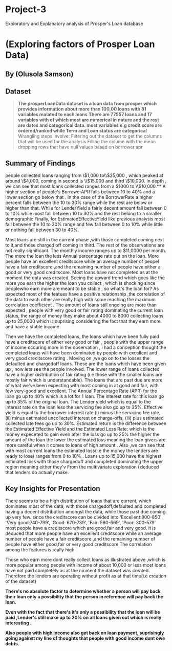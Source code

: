 # Project-3
 Exploratory and Explanatory analysis of Prosper's Loan database 
# (Exploring factors of Prosper Loan Data)
## By (Olusola Samson)


## Dataset

> **The prosperLoanData dataset is a loan data from prosper which provides information about more than 100,00 loans with 81 variables realated to each loans** 
>**There are 77557 loans and 17 variables with of which most are numerical in nature and the rest are dates and categorical data.
most variables e.g credit score are ordered/ranked while Term and Loan status are categorical**
Wrangling steps involve:
>Filtering out the dataset to get the columns that will be used for the analysis
>Filling the column with the mean
>dropping rows that have null values based on borrower apr

## Summary of Findings

people collected loans ranging from \\$1,000 to\\$25,000 , which peaked at around \\$4,000, coming in second is \\$15,000 and third \\$10,000. In depth , we can see that most loans collected ranges from a $1000 to \\$10,000.**
A higher section of people's BorrowerAPR falls between 10 to 40% and a lower section go below that . In the case of the BorrowerRate a higher percent falls between the 10 to 30% range while the rest are below or higher than that. While for LenderYield a fairly decent amount fall between 0 to 10% while most fall between 10 to 30% and the rest belong to a smaller demographic Finally, for EstimatedEffectiveYield like previous analysis most fall between the 10 to 30% range and few fall between 0 to 10% while little or nothing fall between 30 to 40%.

Most loans are still in the current phase ,with those completed coming next to it,and those charged off coming in third. The rest of the observations are not really significant.
The monthly income ranges up to $11,0000 per month.
The more the loan the less Annual percentage rate put on the loan.
More people have an excellent creditscore while an average number of peopel have a fair creditscore ,and the remaining number of people have either a good or very good creditscore.
Most loans have not completed as at the moment the data was created.
Seeing the upward trend which goes like the more you earn the higher the loan you collect , which is shocking since peoplewho earn more are meant to be stable , so what's the loan for?
As expected most of the featues have a positive relationship ,the correlation of the data to each other are really high with some reaching the maximum correlation coefficient .
The amount of loans still ongoing are more than expected , people with very good or fair rating dominating the current loan status, the range of money they make about 4000 to 8000 collecting loans up to 25,0000 which is suprising considering the fact that they earn more and have a stable income.

Then we have the completed loans, the loans which have been fully paid have a creditscore of either very good or fair , people with the upper range of income occuring more in the observation ,  i had a conception thought the completed loans will have been dominated by people with excellent and very good creditscore rating .
Moving on ,we go on to the losses the defaulted and chargedoff loans. These are the loans which have been given up , now lets see the people involved. 
The lower range of loans collected have a higher distribution of fair rating (i.e those with the smaller loans are mostly fair which is understandable).
The loans that are past due are more of what we've been expecting with most coming in at good and fair, with few very-good and excellent.
 The Annual Percentage Rate (APR) for the loan go up to 40% which is a lot for 1 loan.
The interest rate for this loan go up to 35% of the original loan.
The Lender yield which is equal to the interest rate on the loan less the servicing fee also go up to 35%.
Effective yield is equal to the borrower interest rate (i) minus the servicing fee rate, (ii) minus estimated uncollected interest on charge-offs, (iii) plus estimated collected late fees go up to 30%.
Estimated return is the difference between the Estimated Effective Yield and the Estimated Loss Rate: which is the money expeceted to gain even after the loss go up to 25%
the higher the amount of the loan the lower the estimated loss meaning the loan givers are more careful when it comes to loans of high amount .
Also ,we can see that with most current loans the estimated loss(i.e the money the lenders are ready to lose) ranges from 0 to 10% .
Loans up to 15,000 have the highest estimated loss with those chargedoff and completed dominating the upper region meaning either they'v
From the multivariate exploration i deduced that lenders do actually make.

## Key Insights for Presentation
There seems to be a high distribution of loans that are current, which dominates most of the data, with those chargedoff,defaulted and completed having a decent distribution amongst the data, while those past due coming up very few. since the creditscore can be divided into 'Excellent:800-850' 'Very good:740-799', 'Good: 670-739', 'Fair: 580-669', 'Poor: 300-579' most people have a creditscore which are good,fair and very good. it is deduced that more people have an excellent creditscore while an average number of people have a fair creditscore ,and the remaining number of people have either good,fair or very good creditscore The correlation among the features is really high

Those who earn more dont really collect loans as illustrated above ,which is more popular among people with income of about 10,000 or less most loans have not paid completely as at the moment the dataset was created. Therefore the lenders are operating without profit as at that time(i.e creation of the dataset)

**There's no absolute factor to determine whether a person will pay back their loan only a possibility that the person in reference will pay back the loan.**

**Even with the fact that there's it's only a possibility that the loan will be paid ,Lender's still make up to 20% on all loans given out which is really interesting .**

**Also people with high income also get back on loan payment, suprisingly going against my line of thoughts that people with good income dont owe debts.**
